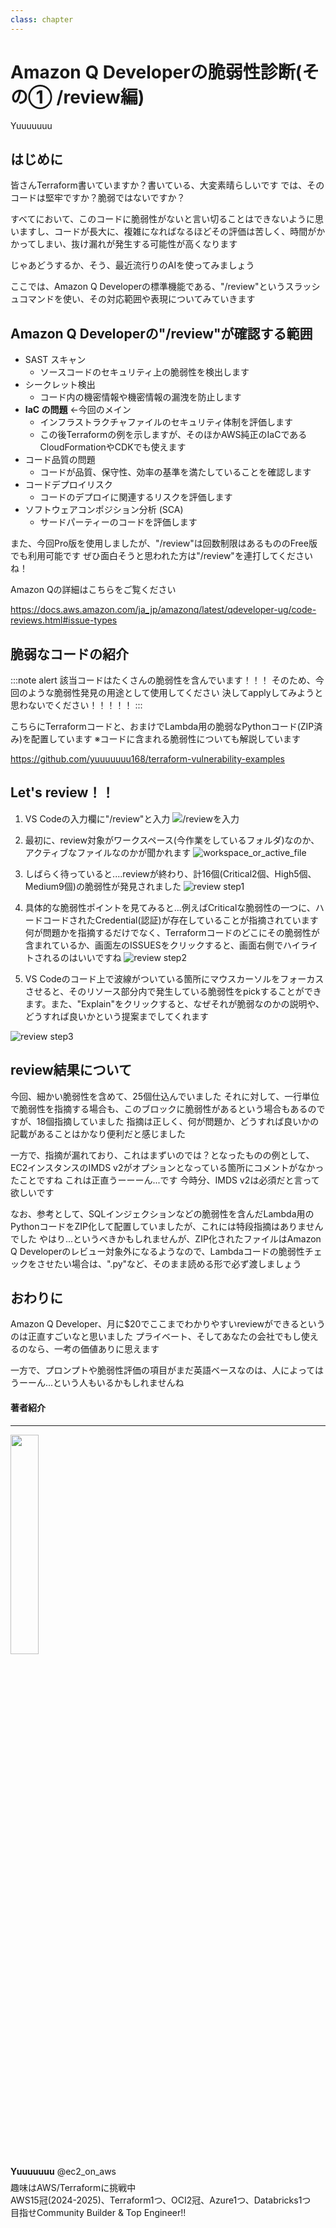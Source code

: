 ```yaml
---
class: chapter
---
```


# Amazon Q Developerの脆弱性診断(その① /review編)

<div class="flush-right">
Yuuuuuuu
</div>

## はじめに
皆さんTerraform書いていますか？書いている、大変素晴らしいです
では、そのコードは堅牢ですか？脆弱ではないですか？

すべてにおいて、このコードに脆弱性がないと言い切ることはできないように思いますし、コードが長大に、複雑になればなるほどその評価は苦しく、時間がかかってしまい、抜け漏れが発生する可能性が高くなります

じゃあどうするか、そう、最近流行りのAIを使ってみましょう

ここでは、Amazon Q Developerの標準機能である、"/review"というスラッシュコマンドを使い、その対応範囲や表現についてみていきます

## Amazon Q Developerの"/review"が確認する範囲
- SAST スキャン
    - ソースコードのセキュリティ上の脆弱性を検出します
- シークレット検出
    - コード内の機密情報や機密情報の漏洩を防止します
- **IaC の問題** ←今回のメイン
    - インフラストラクチャファイルのセキュリティ体制を評価します
    - この後Terraformの例を示しますが、そのほかAWS純正のIaCであるCloudFormationやCDKでも使えます
- コード品質の問題
    - コードが品質、保守性、効率の基準を満たしていることを確認します
- コードデプロイリスク
    - コードのデプロイに関連するリスクを評価します
- ソフトウェアコンポジション分析 (SCA)
    - サードパーティーのコードを評価します

また、今回Pro版を使用しましたが、"/review"は回数制限はあるもののFree版でも利用可能です
ぜひ面白そうと思われた方は"/review"を連打してくださいね！

Amazon Qの詳細はこちらをご覧ください

https://docs.aws.amazon.com/ja_jp/amazonq/latest/qdeveloper-ug/code-reviews.html#issue-types

## 脆弱なコードの紹介
:::note alert
該当コードはたくさんの脆弱性を含んでいます！！！
そのため、今回のような脆弱性発見の用途として使用してください
決してapplyしてみようと思わないでください！！！！！
:::

こちらにTerraformコードと、おまけでLambda用の脆弱なPythonコード(ZIP済み)を配置しています
※コードに含まれる脆弱性についても解説しています

https://github.com/yuuuuuuu168/terraform-vulnerability-examples

## Let's review！！
1. VS Codeの入力欄に"/review"と入力
![/reviewを入力](src/images/chap-yuuuuuuu-qdev-review/input-review.png)

2. 最初に、review対象がワークスペース(今作業をしているフォルダ)なのか、アクティブなファイルなのかが聞かれます
![workspace_or_active_file](src/images/chap-yuuuuuuu-qdev-review/workspace_or_active-file.png)

3. しばらく待っていると....reviewが終わり、計16個(Critical2個、High5個、Medium9個)の脆弱性が発見されました
![review step1](src/images/chap-yuuuuuuu-qdev-review/review_step1.png)

4. 具体的な脆弱性ポイントを見てみると...例えばCriticalな脆弱性の一つに、ハードコードされたCredential(認証)が存在していることが指摘されています
何が問題かを指摘するだけでなく、Terraformコードのどこにその脆弱性が含まれているか、画面左のISSUESをクリックすると、画面右側でハイライトされるのはいいですね
![review step2](src/images/chap-yuuuuuuu-qdev-review/review_step2.png)

5. VS Codeのコード上で波線がついている箇所にマウスカーソルをフォーカスさせると、そのリソース部分内で発生している脆弱性をpickすることができます。また、"Explain"をクリックすると、なぜそれが脆弱なのかの説明や、どうすれば良いかという提案までしてくれます

![review step3](src/images/chap-yuuuuuuu-qdev-review/review_step3.png)

## review結果について
今回、細かい脆弱性を含めて、25個仕込んでいました
それに対して、一行単位で脆弱性を指摘する場合も、このブロックに脆弱性があるという場合もあるのですが、18個指摘していました
指摘は正しく、何が問題か、どうすれば良いかの記載があることはかなり便利だと感じました

一方で、指摘が漏れており、これはまずいのでは？となったものの例として、EC2インスタンスのIMDS v2がオプションとなっている箇所にコメントがなかったことですね
これは正直うーーーん...です
今時分、IMDS v2は必須だと言って欲しいです

なお、参考として、SQLインジェクションなどの脆弱性を含んだLambda用のPythonコードをZIP化して配置していましたが、これには特段指摘はありませんでした
やはり...というべきかもしれませんが、ZIP化されたファイルはAmazon Q Developerのレビュー対象外になるようなので、Lambdaコードの脆弱性チェックをさせたい場合は、".py"など、そのまま読める形で必ず渡しましょう

## おわりに
Amazon Q Developer、月に$20でここまでわかりやすいreviewができるというのは正直すごいなと思いました
プライベート、そしてあなたの会社でもし使えるのなら、一考の価値ありに思えます

一方で、プロンプトや脆弱性評価の項目がまだ英語ベースなのは、人によってはうーーん...という人もいるかもしれませんね

#### 著者紹介
---

<div class="author-profile">
    <img src="src/images/chap-yuuuuuuu-qdev-review/yuuuuuuu_icon.png" width="30%">
    <div>
        <div>
            <b>Yuuuuuuu</b>
            @ec2_on_aws
        </div>
    </div>
</div>
<p style="margin-top: 0.5em; margin-bottom: 2em;">
趣味はAWS/Terraformに挑戦中 </br>
AWS15冠(2024-2025)、Terraform1つ、OCI2冠、Azure1つ、Databricks1つ </br>
目指せCommunity Builder & Top Engineer!! </br>
</p>